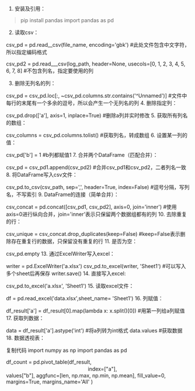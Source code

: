 1. 安装及引用：

> pip install pandas
> import pandas as pd

2. 读取csv：
    
csv_pd = pd.read__csv(file_name, encoding='gbk') #此处文件包含中文字符，所以指定编码格式

csv_pd2 = pd.read___csv(log_path, header=None, usecols=[0, 1, 2, 3, 4, 5, 6, 7, 8] #不包含列名，指定要使用的列

3. 删除无列名的列：

csv_pd = csv_pd.loc[:, ~csv_pd.columns.str.contains('^Unnamed')] #文件中每行的末尾有一个多余的逗号，所以会产生一个无列名的列
4. 删除指定列：

csv_pd.drop(['a'], axis=1, inplace=True) #删除a列并实时修改
5. 获取所有列名的数组：

csv_columns = csv_pd.columns.tolist() #获取列名，转成数组
6. 设置某一列的值：

csv_pd['b'] = 1 #b列都赋值1
7. 合并两个DataFrame（匹配合并）：

csv_pd = csv_pd1.append(csv_pd2) #合并csv_pd1和csv_pd2，二者列名一致
8. 将DataFrame写入csv文件：

csv_pd.to_csv(csv_path, sep=',', header=True, index=False) #逗号分隔，写列名，不写索引
9. DataFrame的连接（简单合并）：

csv_concat = pd.concat([csv_pd1, csv_pd2], axis=0, join='inner') #使用axis=0进行纵向合并，join='inner'表示只保留两个数据组都有的列
10. 去除重复的行：

csv_unique = csv_concat.drop_duplicates(keep=False) #keep=False表示删除存在重复行的数据，只保留没有重复的行
11. 是否为空：

csv_pd.empty
13. 通过ExcelWriter写入excel：

writer = pd.ExcelWriter('a.xlsx')
csv_pd.to_excel(writer, 'Sheet1') #可以写入多个sheet后再保存
writer.save() 
14. 直接写入excel:

csv_pd.to_excel('a.xlsx', 'Sheet1')
15. 读取excel文件：

df = pd.read_excel('data.xlsx',sheet_name= 'Sheet1')
 16. 列赋值：

df_result['a'] = df_result[0].map(lambda x: x.split()[0]) #用第一列给a列赋值
17. 获取列数据：

data = df_result['a'].astype('int') #将a列转为int格式
data.values #获取数据
18. 数据透视表：

复制代码
import numpy as np
import pandas as pd

df_count = pd.pivot_table(df_result, 
　　　　　　　　　　　　　　　　index=["a"],     
                           values["b"],
                           aggfunc=[len, np.max, np.min, np.mean],
                           fill_value=0, 
                           margins=True,
                           margins_name='All'
                           )